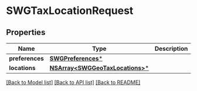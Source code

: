 # SWGTaxLocationRequest

## Properties
Name | Type | Description | Notes
------------ | ------------- | ------------- | -------------
**preferences** | [**SWGPreferences***](SWGPreferences.md) |  | [optional] 
**locations** | [**NSArray&lt;SWGGeoTaxLocations&gt;***](SWGGeoTaxLocations.md) |  | 

[[Back to Model list]](../README.md#documentation-for-models) [[Back to API list]](../README.md#documentation-for-api-endpoints) [[Back to README]](../README.md)



